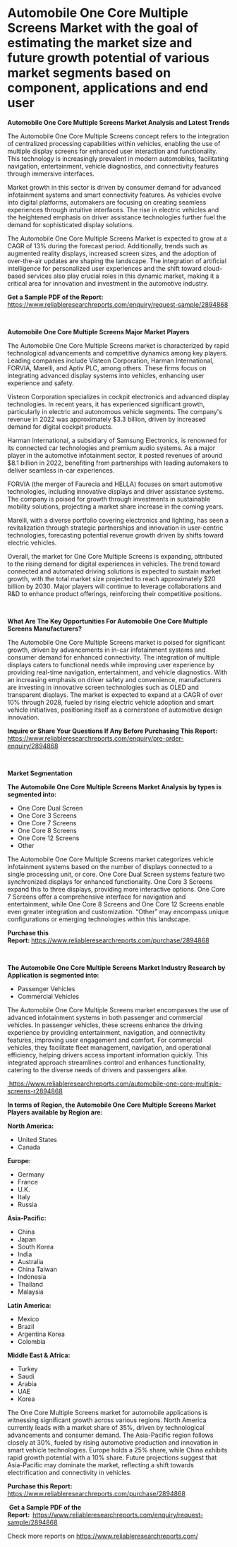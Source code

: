 <p><h1>Automobile One Core Multiple Screens Market with the goal of estimating the market size and future growth potential of various market segments based on component, applications and end user</h1></p><p><strong>Automobile One Core Multiple Screens Market Analysis and Latest Trends</strong></p>
<p><p>The Automobile One Core Multiple Screens concept refers to the integration of centralized processing capabilities within vehicles, enabling the use of multiple display screens for enhanced user interaction and functionality. This technology is increasingly prevalent in modern automobiles, facilitating navigation, entertainment, vehicle diagnostics, and connectivity features through immersive interfaces.</p><p>Market growth in this sector is driven by consumer demand for advanced infotainment systems and smart connectivity features. As vehicles evolve into digital platforms, automakers are focusing on creating seamless experiences through intuitive interfaces. The rise in electric vehicles and the heightened emphasis on driver assistance technologies further fuel the demand for sophisticated display solutions.</p><p>The Automobile One Core Multiple Screens Market is expected to grow at a CAGR of 13% during the forecast period. Additionally, trends such as augmented reality displays, increased screen sizes, and the adoption of over-the-air updates are shaping the landscape. The integration of artificial intelligence for personalized user experiences and the shift toward cloud-based services also play crucial roles in this dynamic market, making it a critical area for innovation and investment in the automotive industry.</p></p>
<p><strong>Get a Sample PDF of the Report:&nbsp;</strong> <a href="https://www.reliableresearchreports.com/enquiry/request-sample/2894868?utm_campaign=3207&utm_medium=2&utm_source=Github&utm_content=ia&utm_term=15032025&utm_id=automobile-one-core-multiple-screens">https://www.reliableresearchreports.com/enquiry/request-sample/2894868</a></p>
<p>&nbsp;</p>
<p><strong>Automobile One Core Multiple Screens Major Market Players</strong></p>
<p><p>The Automobile One Core Multiple Screens market is characterized by rapid technological advancements and competitive dynamics among key players. Leading companies include Visteon Corporation, Harman International, FORVIA, Marelli, and Aptiv PLC, among others. These firms focus on integrating advanced display systems into vehicles, enhancing user experience and safety.</p><p>Visteon Corporation specializes in cockpit electronics and advanced display technologies. In recent years, it has experienced significant growth, particularly in electric and autonomous vehicle segments. The company's revenue in 2022 was approximately $3.3 billion, driven by increased demand for digital cockpit products.</p><p>Harman International, a subsidiary of Samsung Electronics, is renowned for its connected car technologies and premium audio systems. As a major player in the automotive infotainment sector, it posted revenues of around $8.1 billion in 2022, benefiting from partnerships with leading automakers to deliver seamless in-car experiences.</p><p>FORVIA (the merger of Faurecia and HELLA) focuses on smart automotive technologies, including innovative displays and driver assistance systems. The company is poised for growth through investments in sustainable mobility solutions, projecting a market share increase in the coming years.</p><p>Marelli, with a diverse portfolio covering electronics and lighting, has seen a revitalization through strategic partnerships and innovation in user-centric technologies, forecasting potential revenue growth driven by shifts toward electric vehicles.</p><p>Overall, the market for One Core Multiple Screens is expanding, attributed to the rising demand for digital experiences in vehicles. The trend toward connected and automated driving solutions is expected to sustain market growth, with the total market size projected to reach approximately $20 billion by 2030. Major players will continue to leverage collaborations and R&D to enhance product offerings, reinforcing their competitive positions.</p></p>
<p>&nbsp;</p>
<p><strong>What Are The Key Opportunities For Automobile One Core Multiple Screens Manufacturers?</strong></p>
<p><p>The Automobile One Core Multiple Screens market is poised for significant growth, driven by advancements in in-car infotainment systems and consumer demand for enhanced connectivity. The integration of multiple displays caters to functional needs while improving user experience by providing real-time navigation, entertainment, and vehicle diagnostics. With an increasing emphasis on driver safety and convenience, manufacturers are investing in innovative screen technologies such as OLED and transparent displays. The market is expected to expand at a CAGR of over 10% through 2028, fueled by rising electric vehicle adoption and smart vehicle initiatives, positioning itself as a cornerstone of automotive design innovation.</p></p>
<p><strong>Inquire or Share Your Questions If Any Before Purchasing This Report:</strong> <a href="https://www.reliableresearchreports.com/enquiry/pre-order-enquiry/2894868?utm_campaign=3207&utm_medium=2&utm_source=Github&utm_content=ia&utm_term=15032025&utm_id=automobile-one-core-multiple-screens">https://www.reliableresearchreports.com/enquiry/pre-order-enquiry/2894868</a></p>
<p>&nbsp;</p>
<p><strong>Market Segmentation</strong></p>
<p><strong>The Automobile One Core Multiple Screens Market Analysis by types is segmented into:</strong></p>
<p><ul><li>One Core Dual Screen</li><li>One Core 3 Screens</li><li>One Core 7 Screens</li><li>One Core 8 Screens</li><li>One Core 12 Screens</li><li>Other</li></ul></p>
<p><p>The Automobile One Core Multiple Screens market categorizes vehicle infotainment systems based on the number of displays connected to a single processing unit, or core. One Core Dual Screen systems feature two synchronized displays for enhanced functionality. One Core 3 Screens expand this to three displays, providing more interactive options. One Core 7 Screens offer a comprehensive interface for navigation and entertainment, while One Core 8 Screens and One Core 12 Screens enable even greater integration and customization. “Other” may encompass unique configurations or emerging technologies within this landscape.</p></p>
<p><strong>Purchase this Report:&nbsp;</strong><a href="https://www.reliableresearchreports.com/purchase/2894868?utm_campaign=3207&utm_medium=2&utm_source=Github&utm_content=ia&utm_term=15032025&utm_id=automobile-one-core-multiple-screens">https://www.reliableresearchreports.com/purchase/2894868</a></p>
<p>&nbsp;</p>
<p><strong>The Automobile One Core Multiple Screens Market Industry Research by Application is segmented into:</strong></p>
<p><ul><li>Passenger Vehicles</li><li>Commercial Vehicles</li></ul></p>
<p><p>The Automobile One Core Multiple Screens market encompasses the use of advanced infotainment systems in both passenger and commercial vehicles. In passenger vehicles, these screens enhance the driving experience by providing entertainment, navigation, and connectivity features, improving user engagement and comfort. For commercial vehicles, they facilitate fleet management, navigation, and operational efficiency, helping drivers access important information quickly. This integrated approach streamlines control and enhances functionality, catering to the diverse needs of drivers and passengers alike.</p></p>
<p><a href="https://www.reliableresearchreports.com/automobile-one-core-multiple-screens-r2894868?utm_campaign=3207&utm_medium=2&utm_source=Github&utm_content=ia&utm_term=15032025&utm_id=automobile-one-core-multiple-screens">&nbsp;https://www.reliableresearchreports.com/automobile-one-core-multiple-screens-r2894868</a></p>
<p><strong>In terms of Region, the Automobile One Core Multiple Screens Market Players available by Region are:</strong></p>
<p>
    <p> <strong> North America: </strong>
        <ul>
            <li>United States</li>
            <li>Canada</li>
        </ul>
        </p> 
    <p> <strong> Europe: </strong>
        <ul>
            <li>Germany</li>
            <li>France</li>
            <li>U.K.</li>
            <li>Italy</li>
            <li>Russia</li>
        </ul>
        </p> 
    <p> <strong> Asia-Pacific: </strong>
        <ul>
            <li>China</li>
            <li>Japan</li>
            <li>South Korea</li>
            <li>India</li>
            <li>Australia</li>
            <li>China Taiwan</li>
            <li>Indonesia</li>
            <li>Thailand</li>
            <li>Malaysia</li>
        </ul>
        </p> 
    <p> <strong> Latin America: </strong>
        <ul>
            <li>Mexico</li>
            <li>Brazil</li>
            <li>Argentina Korea</li>
            <li>Colombia</li>
        </ul>
        </p> 
    <p> <strong> Middle East & Africa: </strong>
        <ul>
            <li>Turkey</li>
            <li>Saudi</li>
            <li>Arabia</li>
            <li>UAE</li>
            <li>Korea</li>
        </ul>
    </p>
    </p>
<p><p>The One Core Multiple Screens market for automobile applications is witnessing significant growth across various regions. North America currently leads with a market share of 35%, driven by technological advancements and consumer demand. The Asia-Pacific region follows closely at 30%, fueled by rising automotive production and innovation in smart vehicle technologies. Europe holds a 25% share, while China exhibits rapid growth potential with a 10% share. Future projections suggest that Asia-Pacific may dominate the market, reflecting a shift towards electrification and connectivity in vehicles.</p></p>
<p><strong>Purchase this Report: </strong><a href="https://www.reliableresearchreports.com/purchase/2894868?utm_campaign=3207&utm_medium=2&utm_source=Github&utm_content=ia&utm_term=15032025&utm_id=automobile-one-core-multiple-screens">https://www.reliableresearchreports.com/purchase/2894868</a></p>
<p>&nbsp;<strong>Get a Sample PDF of the Report:&nbsp;&nbsp;</strong><a href="https://www.reliableresearchreports.com/enquiry/request-sample/2894868?utm_campaign=3207&utm_medium=2&utm_source=Github&utm_content=ia&utm_term=15032025&utm_id=automobile-one-core-multiple-screens">https://www.reliableresearchreports.com/enquiry/request-sample/2894868</a></p>
<p><strong></strong></p>
<p>Check more reports on <a href="https://www.reliableresearchreports.com/?utm_campaign=3207&utm_medium=2&utm_source=Github&utm_content=ia&utm_term=15032025&utm_id=automobile-one-core-multiple-screens">https://www.reliableresearchreports.com/</a></p>